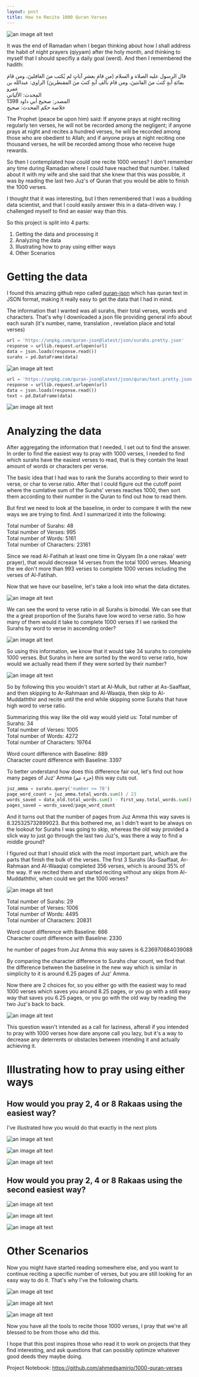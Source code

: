 ```yaml
---
layout: post
title: How to Recite 1000 Quran Verses
---
```

![an image alt text](../images/first_eight.png "First Way - Eight Rakaas")

It was the end of Ramadan when I began thinking about how I shall address the habit of night prayers (qiyyam) after the holy month, and thinking to myself that I should specifiy a daily goal (werd). And then I remembered the hadith:

قال الرسول عليه الصلاة و السلام (من قامَ بعشرِ آياتٍ لم يُكتب منَ الغافلينَ، ومن قامَ بمائةِ آيةٍ كتبَ منَ القانتينَ، ومن قامَ بألفِ آيةٍ كتبَ منَ المقنطرينَ) الراوي: عبدالله بن عمرو   
  المحدث: الألباني     
  المصدر: صحيح أبي داود 1398     
  خلاصة حكم المحدث: صحيح  

The Prophet (peace be upon him) said: If anyone prays at night reciting regularly ten verses, he will not be recorded among the negligent; if anyone prays at night and recites a hundred verses, he will be recorded among those who are obedient to Allah; and if anyone prays at night reciting one thousand verses, he will be recorded among those who receive huge rewards. 

So then I contemplated how could one recite 1000 verses? I don't remember any time during Ramadan where I could have reached that number. I talked about it with my wife and she said that she knew that this was possible, it was by reading the last two Juz's of Quran that you would be able to finish the 1000 verses.

I thought that it was interesting, but I then remembered that I was a budding data scientist, and that I could easily answer this in a data-driven way. I challenged myself to find an easier way than this.

So this project is split into 4 parts:
1. Getting the data and processing it
2. Analyzing the data
3. Illustrating how to pray using either ways
4. Other Scenarios

# Getting the data

I found this amazing github repo called [quran-json](https://github.com/risan/quran-json) which has quran text in JSON format, making it really easy to get the data that I had in mind.

The information that I wanted was all surahs, their total verses, words and characters. That's why I downloaded a json file providing general info about each surah (it's number, name, translation , revelation place and total verses)

```python
url = 'https://unpkg.com/quran-json@latest/json/surahs.pretty.json'
response = urllib.request.urlopen(url)
data = json.loads(response.read())
surahs = pd.DataFrame(data)
```
![an image alt text](../images/surahs.png "Surahs DataFrame")


```python
url = 'https://unpkg.com/quran-json@latest/json/quran/text.pretty.json'
response = urllib.request.urlopen(url)
data = json.loads(response.read())
text = pd.DataFrame(data)
```
![an image alt text](../images/text.png "Text DataFrame")


# Analyzing the data

After aggregating the information that I needed, I set out to find the answer. In order to find the easiest way to pray with 1000 verses, I needed to find which surahs have the easiest verses to read, that is they contain the least amount of words or characters per verse.

The basic idea that I had was to rank the Surahs according to their word to verse, or char to verse ratio. After that I could figure out the cutoff point where the cumlative sum of the Surahs' verses reaches 1000, then sort them according to their number in the Quran to find out how to read them.

But first we need to look at the baseline, in order to compare it with the new ways we are trying to find. And I summarized it into the following:

Total number of Surahs: 48  
Total number of Verses: 995  
Total number of Words: 5161  
Total number of Characters: 23161  

Since we read Al-Fatihah at least one time in Qiyyam (In a one rakaa' wetr prayer), that would decrease 14 verses from the total 1000 verses. Meaning the we don't more than 993 verses to complete 1000 verses including the verses of Al-Fatihah.

Now that we have our baseline, let's take a look into what the data dictates.

![an image alt text](../images/word_to_verse.png "Word to Verse Distribution")


We can see the word to verse ratio in all Surahs is bimodal. We can see that the a great proportion of the Surahs have low word to verse ratio. So how many of them would it take to complete 1000 verses if I we ranked the Surahs by word to verse in ascending order?


![an image alt text](../images/cumlative_verses.png "Cumlative Verses")



So using this information, we know that it would take 34 surahs to complete 1000 verses. But Surahs in here are sorted by the word to verse ratio, how would we actually read them if they were sorted by their number?

![an image alt text](../images/first_order.png "First Way Order")

So by following this you wouldn't start at Al-Mulk, but rather at As-Saaffaat, and then skipping to Ar-Rahmaan and Al-Waaqia, then skip to Al-Muddaththir and recite until the end while skipping some Surahs that have high word to verse ratio.

Summarizing this way like the old way would yield us:
Total number of Surahs: 34  
Total number of Verses: 1005  
Total number of Words: 4272  
Total number of Characters: 19764  

Word count difference with Baseline: 889  
Character count difference with Baseline: 3397  

To better understand how does this difference fair out, let's find out how many pages of Juz' Amma (جزء عم) this way cuts out.

```python
juz_amma = surahs.query('number >= 78')
page_word_count = juz_amma.total_words.sum() / 23
words_saved = data_old.total_words.sum() - first_way.total_words.sum()
pages_saved = words_saved/page_word_count
```

And it turns out that the number of pages from Juz Amma this way saves is 8.325325732899023. But this bothered me, as I didn't want to be always on the lookout for Surahs I was going to skip, whereas the old way provided a slick way to just go through the last two Juz's, was there a way to find a middle ground?

I figured out that I should stick with the most important part, which are the parts that finish the bulk of the verses. The first 3 Surahs (As-Saaffaat, Ar-Rahmaan and Al-Waaqia) completed 356 verses, which is around 35% of the way. If we recited them and started reciting without any skips from Al-Muddaththir, when could we get the 1000 verses?


![an image alt text](../images/second_order.png "Second Way Order")

Total number of Surahs: 29  
Total number of Verses: 1006  
Total number of Words: 4495  
Total number of Characters: 20831  

Word count difference with Baseline: 666  
Character count difference with Baseline: 2330  

he number of pages from Juz Amma this way saves is 6.236970684039088

By comparing the character difference to Surahs char count, we find that the difference between the baseline in the new way which is similar in simplicity to it is around 6.25 pages of Juz' Amma. 

Now there are 2 choices for, so you either go with the easiest way to read 1000 verses which saves you around 8.25 pages, or you go with a still easy way that saves you 6.25 pages, or you go with the old way by reading the two Juz's back to back.

![an image alt text](../images/word_counts.png "Word Counts")



This question wasn't intended as a call for laziness, afterall if you intended to pray with 1000 verses how dare anyone call you lazy, but it's a way to decrease any deterrents or obstacles between intending it and actually achieving it.

# Illustrating how to pray using either ways

## How would you pray 2, 4 or 8 Rakaas using the easiest way?

I've illustrated how you would do that exactly in the next plots

![an image alt text](../images/first_two.png "First Way - Two Rakaas")


![an image alt text](../images/first_four.png "First Way - Four Rakaas")

![an image alt text](../images/first_eight.png "First Way - Eight Rakaas")



## How would you pray 2, 4 or 8 Rakaas using the second easiest way?

![an image alt text](../images/second_two.png "Second Way - Two Rakaas")


![an image alt text](../images/second_four.png "Second Way - Four Rakaas")

![an image alt text](../images/second_eight.png "Second Way - Eight Rakaas")


# Other Scenarios

Now you might have started reading somewhere else, and you want to continue reciting a specific number of verses, but you are still looking for an easy way to do it. That's why I've the following charts.

![an image alt text](../images/other_1.png "Cumlative ascending")

![an image alt text](../images/other_2.png "Cumlative Reversed")

![an image alt text](../images/other_3.png "Verses Count")


Now you have all the tools to recite those 1000 verses, I pray that we're all blessed to be from those who did this.

I hope that this post inspires those who read it to work on projects that they find interesting, and ask questions that can possibly optimize whatever good deeds they maybe doing.

Project Notebook: <https://github.com/ahmedsamirio/1000-quran-verses>






